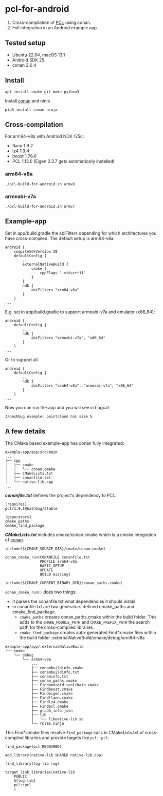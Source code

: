 # pcl-for-android

1. Cross-compilation of [PCL](https://github.com/PointCloudLibrary/pcl) using conan.
2. Full integration in an Android example app.

## Tested setup

* Ubuntu 22.04, macOS 13.1
* Android SDK 25
* conan 2.0.4

## Install

```
apt install cmake git make python3
```

Install [conan](https://docs.conan.io/en/latest/installation.html) and ninja

```
pip3 install conan ninja
```

## Cross-compilation

For arm64-v8a with Android NDK r25c:

- flann 1.9.2
- lz4 1.9.4
- boost 1.76.0
- PCL 1.13.0 (Eigen 3.3.7 gets automatically installed)

### arm64-v8a

```
./pcl-build-for-android.sh armv8
```

### armeabi-v7a

```
./pcl-build-for-android.sh armv7
```

## Example-app

Set in app/build.gradle the abiFilters depending for which architectures you have cross-compiled.
The default setup is arm64-v8a:
```
android {
    compileSdkVersion 28
    defaultConfig {
        ...
        externalNativeBuild {
            cmake {
                cppFlags "-std=c++11"
            }
        }
        ndk {
            abiFilters "arm64-v8a"
        }
    }
...
```
E.g. set in app/build.gradle to support armeabi-v7a and emulator (x86_64):
```
android {
    defaultConfig {
        ...
        ndk {
            abiFilters "armeabi-v7a", "x86_64"
        }
    }
...
```
Or to support all:
```
android {
    defaultConfig {
        ...
        ndk {
            abiFilters "arm64-v8a", "armeabi-v7a", "x86_64"
        }
    }
...
```
Now you can run the app and you will see in Logcat:
```
I/bashbug.example: pointcloud has size 5
```

## A few details
The CMake based example-app has conan fully integrated:

```
example-app/app/src/main
...
├── cpp
│   ├── cmake
│   │   └── conan.cmake
│   ├── CMakeLists.txt
│   ├── conanfile.txt
│   └── native-lib.cpp
...
```

***conanfile.txt*** defines the project's dependency to PCL.
```
[requires]
pcl/1.9.1@bashbug/stable

[generators]
cmake_paths
cmake_find_package
```
***CMakeLists.txt*** includes cmake/conan.cmake which is a cmake integration of [conan](https://github.com/conan-io/cmake-conan/blob/develop/conan.cmake).
```
include(${CMAKE_SOURCE_DIR}/cmake/conan.cmake)

conan_cmake_run(CONANFILE conanfile.txt
                PROFILE arm64-v8a
                BASIC_SETUP
                UPDATE
                BUILD missing)

include(${CMAKE_CURRENT_BINARY_DIR}/conan_paths.cmake)

```
`conan_cmake_run()` does two things:
* It parses the conanfile.txt what dependencies it should install.
* In conanfile.txt are two generators defined cmake_paths and cmake_find_package.
  * `cmake_paths` creates conan_paths.cmake within the build folder. This adds to the `CMAKE_MODULE_PATH` and `CMAKE_PREFIX_PATH` the search path for the cross-compiled libraries.
  * `cmake_find_package` creates auto-generated Find*.cmake files within the build folder .externalNativeBuild/cmake/debug/arm64-v8a

```
example-app/app/.externalNativeBuild
└── cmake
    └── debug
        └── arm64-v8a
            ...
            ├── conanbuildinfo.cmake
            ├── conanbuildinfo.txt
            ├── conaninfo.txt
            ├── conan_paths.cmake
            ├── Findandroid-toolchain.cmake
            ├── Findboost.cmake
            ├── Findeigen.cmake
            ├── Findflann.cmake
            ├── Findlz4.cmake
            ├── Findpcl.cmake
            ├── graph_info.json
            ├── lib
            │   └── libnative-lib.so
            └── rules.ninja
```
This Find*.cmake files resolve `find_package` calls in CMakeLists.txt of cross-compiled libraries and provide targets like `pcl::pcl`:

```
find_package(pcl REQUIRED)

add_library(native-lib SHARED native-lib.cpp)

find_library(log-lib log)

target_link_libraries(native-lib
    PUBLIC
    ${log-lib}
    pcl::pcl
    )
```
